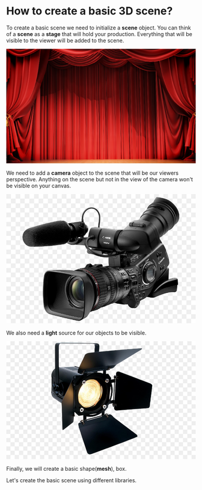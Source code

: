 # How to create a basic 3D scene?

To create a basic scene we need to initialize a **scene** object. You can think of a **scene** as a **stage** that will hold your production. Everything that will be visible to the viewer will be added to the scene.

![A scene is an object that holds everything you will display.](../../../.gitbook/assets/2019-09-02_1246-660x400.png)

We need to add a **camera** object to the scene that will be our viewers perspective. Anything on the scene but not in the view of the camera won't be visible on your canvas. 

![Camera is essential for rendering your scene to canvas](../../../.gitbook/assets/professional-video-camera-high-definition-video-camcorder-png-favpng-deeud9gbwkfw1f1ge4pmnzpr6.jpg)

We also need a **light** source for our objects to be visible. 

![Without the lights, we will render only black to the canvas.](../../../.gitbook/assets/kisspng-stage-lighting-fresnel-lantern-light-emitting-diod-stage-light-5abfe733c8a9c2.4839009215225260038219.jpg)

Finally, we will create a basic shape\(**mesh**\), box. 

Let's create the basic scene using different libraries.

#### 

